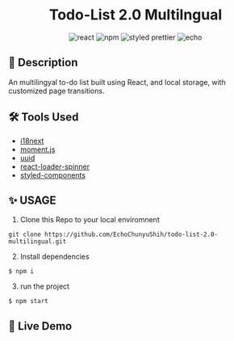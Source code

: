 <h1 align="center">Todo-List 2.0 Multilngual
</h1>

<div align="center">
<img alt="react" src="https://img.shields.io/badge/React-v.17-000?&logo=react"/>  
<img alt="npm" src="https://img.shields.io/badge/NPM-blue?logo=npm"/>
<img alt="styled prettier" src="https://img.shields.io/badge/styled%20with-Prettier-yellow"/>
<img alt="echo" src="https://img.shields.io/badge/Made%20by-Echo-ff69b4"/>

</div>

## 📄 Description

An multilingyal to-do list built using React, and local storage, with customized page transitions.

## 🛠 Tools Used

- [i18next](https://github.com/i18next/i18next)
- [moment.js](https://momentjs.com/)
- [uuid](https://www.npmjs.com/package/uuid)
- [react-loader-spinner](https://mhnpd.github.io/react-loader-spinner/)
- [styled-components](https://www.styled-components.com/)

## ✨ USAGE

1. Clone this Repo to your local enviromnent
```
git clone https://github.com/EchoChunyuShih/todo-list-2.0-multilingual.git
```

2. Install dependencies

```
$ npm i
```

3. run the project

```
$ npm start
```

## 🥳 Live Demo

<!-- <p>
  <a href=""><img alt="codesandbox" src="https://img.shields.io/badge/open%20in%20CodeSandbox-000000?style=for-the-badge&logo=codesandbox&logoColor=white"></a>  
</p>

<img alt="demo" src=""> -->
